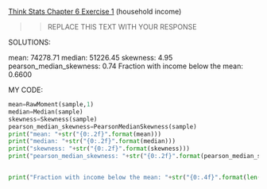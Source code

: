 [Think Stats Chapter 6 Exercise 1](http://greenteapress.com/thinkstats2/html/thinkstats2007.html#toc60) (household income)

>> REPLACE THIS TEXT WITH YOUR RESPONSE




SOLUTIONS:

mean: 74278.71
median: 51226.45
skewness: 4.95
pearson_median_skewness: 0.74
Fraction with income below the mean: 0.6600



MY CODE:
```python
mean=RawMoment(sample,1)
median=Median(sample)
skewness=Skewness(sample)
pearson_median_skewness=PearsonMedianSkewness(sample)
print("mean: "+str("{0:.2f}".format(mean)))
print("median: "+str("{0:.2f}".format(median)))
print("skewness: "+str("{0:.2f}".format(skewness)))
print("pearson_median_skewness: "+str("{0:.2f}".format(pearson_median_skewness)))


print("Fraction with income below the mean: "+str("{0:.4f}".format(len(sample[sample<mean])/len(sample))))

```
